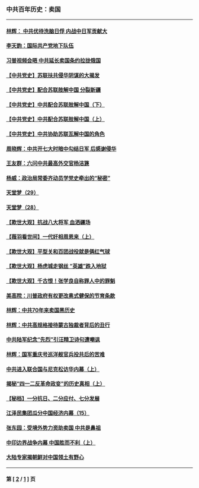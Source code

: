 ### 中共百年历史：卖国
---
#### [林辉： 中共优待洗脑日俘 内战中日军贡献大](../../pages/nf1176117/n13624644.md?12260430) 
#### [李天韵：国际共产党地下队伍](../../pages/nf1176117/n13611808.md?12260430) 
#### [习普视频会晤 中共延长卖国条约拉拢俄国](../../pages/nf1176117/n13060971.md?12260430) 
#### [【中共党史】苏联扶共侵华阴谋的大揭发](../../pages/nf1176117/n13056050.md?12260430) 
#### [【中共党史】配合苏联肢解中国 分裂新疆](../../pages/nf1176117/n13040700.md?12260430) 
#### [【中共党史】中共配合苏联肢解中国（下）](../../pages/nf1176117/n13035660.md?12260430) 
#### [【中共党史】中共配合苏联肢解中国（上）](../../pages/nf1176117/n13030262.md?12260430) 
#### [【中共党史】中共协助苏联瓦解中国的角色](../../pages/nf1176117/n13018109.md?12260430) 
#### [周晓辉：中共开七大时暗中勾结日军 后感谢侵华](../../pages/nf1176117/n12921960.md?12260430) 
#### [王友群：六问中共最高外交官杨洁篪](../../pages/nf1176117/n12836495.md?12260430) 
#### [杨威：政治局常委齐动员学党史牵出的“秘密”](../../pages/nf1176117/n12764642.md?12260430) 
#### [天堂梦（29）](../../pages/nf1176117/n12408465.md?12260430) 
#### [天堂梦（28）](../../pages/nf1176117/n12408309.md?12260430) 
#### [【欺世大观】抗战八大将军 血洒疆场](../../pages/nf1176117/n12357044.md?12260430) 
#### [【薇羽看世间】一代奸相周恩来（上）](../../pages/nf1176117/n12401109.md?12260430) 
#### [【欺世大观】平型关和百团战役就是俩红气球](../../pages/nf1176117/n12359157.md?12260430) 
#### [【欺世大观】杨虎城走钢丝 “英雄”跌入地狱](../../pages/nf1176117/n12358840.md?12260430) 
#### [【欺世大观】千古恨！张学良自称罪人中的罪魁](../../pages/nf1176117/n12358629.md?12260430) 
#### [美高院：川普政府有权更改奥式健保的节育条款](../../pages/nf1176117/n12242171.md?12260430) 
#### [林辉：中共70年来卖国黑历史](../../pages/nf1176117/n11552181.md?12260430) 
#### [林辉：中共高规格接待蒙古独裁者背后的丑行](../../pages/nf1176117/n11225005.md?12260430) 
#### [中共陆军纪念“先烈”引汪精卫诗句遭嘲讽](../../pages/nf1176117/n11153345.md?12260430) 
#### [林辉：国军重庆号巡洋舰官兵投共后的苦难](../../pages/nf1176117/n10997801.md?12260430) 
#### [中共进入联合国与尼克松访华内幕（上）](../../pages/nf1176117/n10138788.md?12260430) 
#### [揭秘“四一二反革命政变”的历史真相（上）](../../pages/nf1176117/n9996650.md?12260430) 
#### [【秘档】一分抗日、二分应付、七分发展](../../pages/nf1176117/n9331484.md?12260430) 
#### [江泽民集团瓜分中国经济内幕（15）](../../pages/nf1176117/n9268584.md?12260430) 
#### [张东园：受境外势力资助卖国 中共是鼻祖](../../pages/nf1176117/n9272480.md?12260430) 
#### [中印边界战争内幕 中国胜而不利（上）](../../pages/nf1176117/n9252458.md?12260430) 
#### [大陆专家揭朝鲜对中国领土有野心](../../pages/nf1176117/n9074056.md?12260430) 

---
#### 第 [ [2](./2.md?12260430) / [1](./1.md?12260430) ] 页
